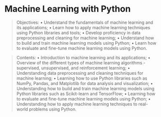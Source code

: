 # Machine Learning with Python

>Objectives:
• Understand the fundamentals of machine learning and its applications;
• Learn how to apply machine learning techniques using Python libraries and tools;
• Develop proficiency in data preprocessing and cleaning for machine learning;
• Understand how to build and train machine learning models using Python;
• Learn how to evaluate and fine-tune machine learning models using Python.


>Contents:
• Introduction to machine learning and its applications;
• Overview of the different types of machine learning algorithms - supervised, unsupervised, and reinforcement learning;
• Understanding data preprocessing and cleaning techniques for machine learning;
• Learning how to use Python libraries such as NumPy, Pandas, and Matplotlib for data analysis and visualization;
• Understanding how to build and train machine learning models using Python libraries such as Scikit-learn and TensorFlow;
• Learning how to evaluate and fine-tune machine learning models using Python;
• Understanding how to apply machine learning techniques to real-world problems using Python.
